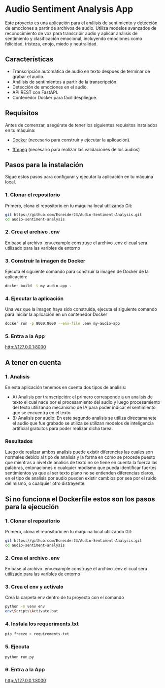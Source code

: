 # Audio Sentiment Analysis App

Este proyecto es una aplicación para el análisis de sentimiento y detección de emociones a partir de archivos de audio. Utiliza modelos avanzados de reconocimiento de voz para transcribir audio y aplicar análisis de sentimiento y clasificación emocional, incluyendo emociones como felicidad, tristeza, enojo, miedo y neutralidad.

## Características

- Transcripción automática de audio en texto despues de terminar de grabar el audio.
- Análisis de sentimientos a partir de la transcripción.
- Detección de emociones en el audio.
- API REST con FastAPI.
- Contenedor Docker para fácil despliegue.

## Requisitos

Antes de comenzar, asegúrate de tener los siguientes requisitos instalados en tu máquina:

- [Docker](https://www.docker.com/products/docker-desktop) (necesario para construir y ejecutar la aplicación).

- [ffmpeg](https://www.ffmpeg.org/download.html#build-windows) (necesario para realizar las validaciones de los audios)

## Pasos para la instalación

Sigue estos pasos para configurar y ejecutar la aplicación en tu máquina local.

### 1. Clonar el repositorio

Primero, clona el repositorio en tu máquina local utilizando Git:

```bash
git https://github.com/Esneider23/Audio-Sentiment-Analysis.git
cd audio-sentiment-analysis
```

### 2. Crea el archivo .env

En base al archivo .env.example construye el archivo .env el cual sera utilizado para las varibles de entorno

### 3. Construir la imagen de Docker
Ejecuta el siguiente comando para construir la imagen de Docker de la aplicación:
```bash
docker build -t my-audio-app .
```

### 4. Ejecutar la aplicación
Una vez que la imagen haya sido construida, ejecuta el siguiente comando para iniciar la aplicación en un contenedor Docker
```bash
docker run -p 8000:8000 --env-file .env my-audio-app
```
### 5. Entra a la App
http://127.0.0.1:8000


## A tener en cuenta

### 1. Analisis
En esta aplicación tenemos en cuenta dos tipos de analisis:  
-  A) Analisis por transcripción:
el primero corresponde a un analisis de texto el cual nace por el procesamiento del audio y luego procesamiento del texto utilizando mecanismo de IA para poder indicar el sentimiento que se encuentra en el texto
- B) Analisis por audio:
En este segundo analisis se utiliza directamanete el audio que fue grabado se utiliza se utilizan modelos de inteligencia artificial gratuitos para poder realizar dicha tarea.

### Resultados
Luego de realizar ambos analisis puede existir diferencias las cuales son normales debido al tipo de analisis y la forma en como se procede puesto que mientras a nivel de analisis de texto no se tiene en cuenta la fuerza las palabras, entonaciones o cualquier modismo que pueda identificar fuertes sentimientos ya que al ser texto plano no se entienden diferencias claros, en el tipo de analisis por audio pueden existir cambios por sea por el ruido del mismo, o cualquier otro distrayente.


## Si no funciona el Dockerfile estos son los pasos para la ejecución

### 1. Clonar el repositorio

Primero, clona el repositorio en tu máquina local utilizando Git:

```bash
git https://github.com/Esneider23/Audio-Sentiment-Analysis.git
cd audio-sentiment-analysis
```

### 2. Crea el archivo .env

En base al archivo .env.example construye el archivo .env el cual sera utilizado para las varibles de entorno

### 3. Crea el env y activalo
Crea la carpeta env dentro de tu proyecto con el comando
```bash
python -m venv env
env\Scripts\Activate.bat
```

### 4. Instala los requeriments.txt
```bash
pip freeze > requirements.txt
```

### 5. Ejecuta
```bash
python run.py
```

### 6. Entra a la App
http://127.0.0.1:8000